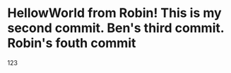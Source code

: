 HellowWorld from Robin!
This is my second commit.
Ben's third commit.
Robin's fouth commit
===========
123

